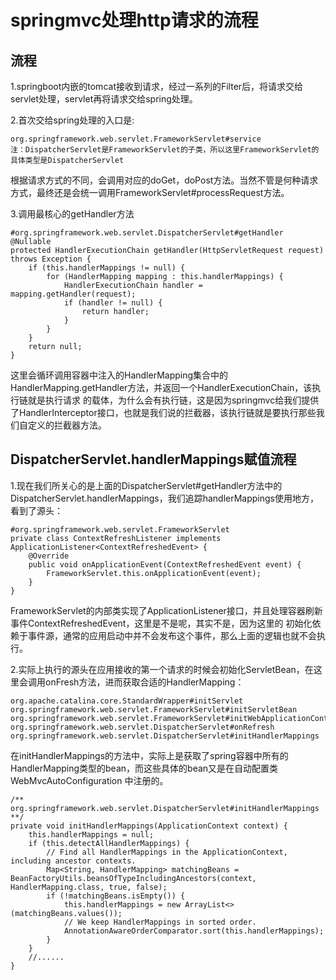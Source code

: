 # springmvc处理http请求的流程
## 流程
1.springboot内嵌的tomcat接收到请求，经过一系列的Filter后，将请求交给servlet处理，servlet再将请求交给spring处理。

2.首次交给spring处理的入口是:
```text
org.springframework.web.servlet.FrameworkServlet#service
注：DispatcherServlet是FrameworkServlet的子类，所以这里FrameworkServlet的具体类型是DispatcherServlet
```
根据请求方式的不同，会调用对应的doGet，doPost方法。当然不管是何种请求方式，最终还是会统一调用FrameworkServlet#processRequest方法。

3.调用最核心的getHandler方法
```text
#org.springframework.web.servlet.DispatcherServlet#getHandler
@Nullable
protected HandlerExecutionChain getHandler(HttpServletRequest request) throws Exception {
    if (this.handlerMappings != null) {
        for (HandlerMapping mapping : this.handlerMappings) {
            HandlerExecutionChain handler = mapping.getHandler(request);
            if (handler != null) {
                return handler;
            }
        }
    }
    return null;
}
```
这里会循环调用容器中注入的HandlerMapping集合中的HandlerMapping.getHandler方法，并返回一个HandlerExecutionChain，该执行链就是执行请求
的载体，为什么会有执行链，这是因为springmvc给我们提供了HandlerInterceptor接口，也就是我们说的拦截器，该执行链就是要执行那些我们自定义的拦截器方法。

## DispatcherServlet.handlerMappings赋值流程
1.现在我们所关心的是上面的DispatcherServlet#getHandler方法中的DispatcherServlet.handlerMappings，我们追踪handlerMappings使用地方，
看到了源头：
```text
#org.springframework.web.servlet.FrameworkServlet
private class ContextRefreshListener implements ApplicationListener<ContextRefreshedEvent> {
    @Override
    public void onApplicationEvent(ContextRefreshedEvent event) {
        FrameworkServlet.this.onApplicationEvent(event);
    }
}
```
FrameworkServlet的内部类实现了ApplicationListener接口，并且处理容器刷新事件ContextRefreshedEvent，这里是不是呢，其实不是，因为这里的
初始化依赖于事件源，通常的应用启动中并不会发布这个事件，那么上面的逻辑也就不会执行。

2.实际上执行的源头在应用接收的第一个请求的时候会初始化ServletBean，在这里会调用onFresh方法，进而获取合适的HandlerMapping：
```text
org.apache.catalina.core.StandardWrapper#initServlet
org.springframework.web.servlet.FrameworkServlet#initServletBean
org.springframework.web.servlet.FrameworkServlet#initWebApplicationContext
org.springframework.web.servlet.DispatcherServlet#onRefresh
org.springframework.web.servlet.DispatcherServlet#initHandlerMappings
```
在initHandlerMappings的方法中，实际上是获取了spring容器中所有的HandlerMapping类型的bean，而这些具体的bean又是在自动配置类WebMvcAutoConfiguration
中注册的。
```text
/** org.springframework.web.servlet.DispatcherServlet#initHandlerMappings **/
private void initHandlerMappings(ApplicationContext context) {
    this.handlerMappings = null;
    if (this.detectAllHandlerMappings) {
        // Find all HandlerMappings in the ApplicationContext, including ancestor contexts.
        Map<String, HandlerMapping> matchingBeans = BeanFactoryUtils.beansOfTypeIncludingAncestors(context, HandlerMapping.class, true, false);
        if (!matchingBeans.isEmpty()) {
            this.handlerMappings = new ArrayList<>(matchingBeans.values());
            // We keep HandlerMappings in sorted order.
            AnnotationAwareOrderComparator.sort(this.handlerMappings);
        }
    }
    //...... 
}
```
